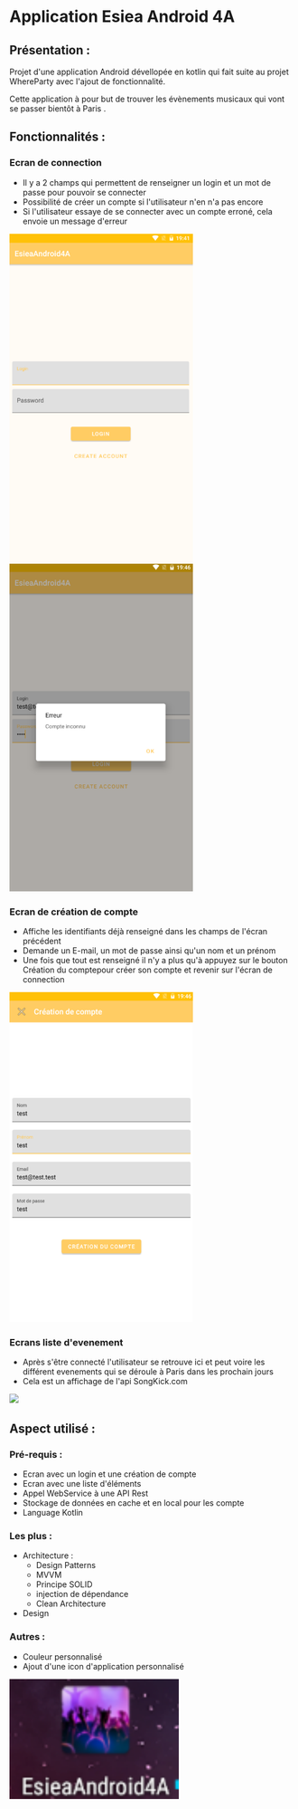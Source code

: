 # Application Esiea Android 4A

## Présentation :

Projet d'une application Android dévellopée en kotlin qui fait suite au projet WhereParty avec l'ajout de fonctionnalité.

Cette application à pour but de trouver les évènements musicaux qui vont se passer bientôt à Paris .

## Fonctionnalités :

### Ecran de connection

- Il y a 2 champs qui permettent de renseigner un login et un mot de passe pour pouvoir se connecter
- Possibilité de créer un compte si l'utilisateur n'en n'a pas encore
- Si l'utilisateur essaye de se connecter avec un compte erroné, cela envoie un message d'erreur

<img src="readmeImage/Ecran-Accueil.png" width= 325> <img src="readmeImage/Dialogue-Erreur.png" width= 325>

### Ecran de création de compte

- Affiche les identifiants déjà renseigné dans les champs de l'écran précédent
- Demande un E-mail, un mot de passe ainsi qu'un nom et un prénom
- Une fois que tout est renseigné il n'y a plus qu'à appuyez sur le bouton Création du comptepour créer son compte et revenir sur l'écran de connection

<img src="readmeImage/Creation-Compte.png" width= 325>

### Ecrans liste d'evenement

- Après s'être connecté l'utilisateur se retrouve ici et peut voire les différent evenements qui se déroule à Paris dans les prochain jours
- Cela est un affichage de l'api SongKick.com

<img src="readmeImage/Liste-Evenement.png" width= 300>

## Aspect utilisé :

### Pré-requis :

- Ecran avec un login et une création de compte
- Ecran avec une liste d'éléments
- Appel WebService à une API Rest
- Stockage de données en cache et en local pour les compte
- Language Kotlin

### Les plus :

- Architecture :
	- Design Patterns
	- MVVM
	- Principe SOLID
  - injection de dépendance
  - Clean Architecture
- Design

### Autres :

- Couleur personnalisé
- Ajout d'une icon d'application personnalisé

<img src="readmeImage/Icon.png" width= 300>
